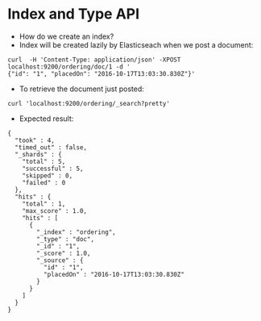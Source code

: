 # Index and Type API #

* How do we create an index?
* Index will be created lazily by Elasticseach when we post a document:
```
curl  -H 'Content-Type: application/json' -XPOST localhost:9200/ordering/doc/1 -d '
{"id": "1", "placedOn": "2016-10-17T13:03:30.830Z"}'
```
* To retrieve the document just posted:
```
curl 'localhost:9200/ordering/_search?pretty'
```
* Expected result:
```
{
  "took" : 4,
  "timed_out" : false,
  "_shards" : {
    "total" : 5,
    "successful" : 5,
    "skipped" : 0,
    "failed" : 0
  },
  "hits" : {
    "total" : 1,
    "max_score" : 1.0,
    "hits" : [
      {
        "_index" : "ordering",
        "_type" : "doc",
        "_id" : "1",
        "_score" : 1.0,
        "_source" : {
          "id" : "1",
          "placedOn" : "2016-10-17T13:03:30.830Z"
        }
      }
    ]
  }
}
```